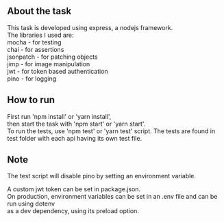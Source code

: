 ## About the task

This task is developed using express, a nodejs framework. <br />
The libraries I used are: <br />
mocha - for testing <br />
chai - for assertions <br />
jsonpatch - for patching objects <br />
jimp - for image manipulation <br />
jwt - for token based authentication <br />
pino - for logging <br />

## How to run

First run 'npm install' or 'yarn install', <br />
then start the task with 'npm start' or 'yarn start'. <br />
To run the tests, use 'npm test' or 'yarn test' script.
The tests are found in test folder with each api having its own test file.

## Note

The test script will disable pino by setting an environment variable. <br />

A custom jwt token can be set in package.json.<br />
On production, environment variables can be set in an .env file and can be run using dotenv <br />
as a dev dependency, using its preload option.

